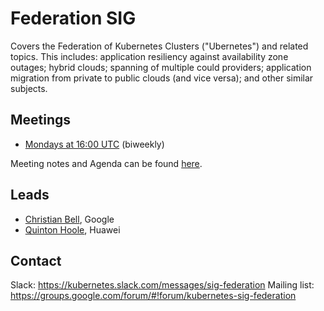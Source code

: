# Federation SIG

Covers the Federation of Kubernetes Clusters (&#34;Ubernetes&#34;) and related topics. This includes: application resiliency against availability zone outages; hybrid clouds; spanning of multiple could providers; application migration from private to public clouds (and vice versa); and other similar subjects.

## Meetings
- [Mondays at 16:00 UTC](https://plus.google.com/hangouts/_/google.com/ubernetes) (biweekly)

Meeting notes and Agenda can be found [here](https://docs.google.com/document/d/18mk62nOXE_MCSSnb4yJD_8UadtzJrYyJxFwbrgabHe8/edit).

## Leads
- [Christian Bell](https://github.com/csbell), Google
- [Quinton Hoole](https://github.com/quinton-hoole), Huawei

## Contact
Slack: https://kubernetes.slack.com/messages/sig-federation
Mailing list: https://groups.google.com/forum/#!forum/kubernetes-sig-federation


